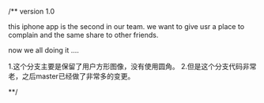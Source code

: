 /**
  version 1.0
  
  this iphone app is the second in our team. 
  we want to give usr a place to complain and the same share to other friends.
  
  now we all doing it ....
  
  1.这个分支主要是保留了用户方形图像，没有使用圆角。
  2.但是这个分支代码非常老，之后master已经做了非常多的变更。
  
**/
